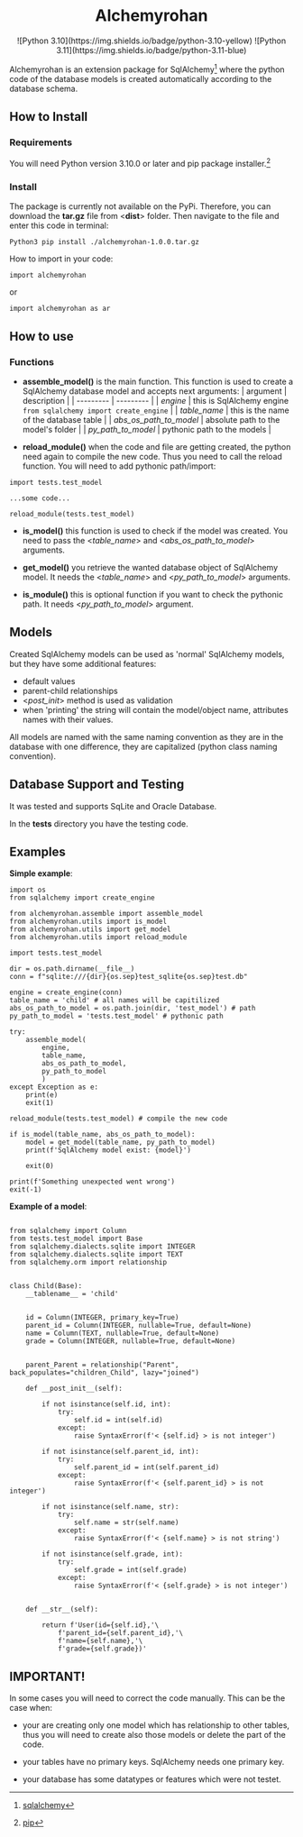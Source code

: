 

<h1 align="center">
    Alchemyrohan
</h1>

<p align="center">
![Python 3.10](https://img.shields.io/badge/python-3.10-yellow) ![Python 3.11](https://img.shields.io/badge/python-3.11-blue)
</p>

Alchemyrohan is an extension package for SqlAlchemy[^1] where the python code of the database models is created automatically according to the database schema.
[^1]: [sqlalchemy](https://www.sqlalchemy.org/)


## How to Install

### Requirements

You will need Python version 3.10.0 or later and pip package installer.[^2]
[^2]: [pip](https://pypi.org/project/pip/)

### Install

The package is currently not available on the PyPi.
Therefore, you can download the **tar.gz** file from <**dist**> folder. Then navigate to the file and enter this code in terminal:  

`Python3 pip install ./alchemyrohan-1.0.0.tar.gz`

How to import in your code:

`import alchemyrohan` 

or 

`import alchemyrohan as ar`


## How to use

### Functions

- **assemble_model()** 
is the main function. This function is used to create a SqlAlchemy database model and accepts next arguments:
    | argument | description |
    | --------- | --------- |
    | *engine* | this is SqlAlchemy engine  `from sqlalchemy import create_engine` |
    | *table_name* | this is the name of the database table |
    | *abs_os_path_to_model* | absolute path to the model's folder |
    | *py_path_to_model* | pythonic path to the models |

- **reload_module()** when the code and file are getting created, the python need again to compile the new code. Thus you need to call the reload function. You will need to add pythonic path/import: 
```
import tests.test_model

...some code...

reload_module(tests.test_model)
```
- **is_model()** this function is used to check if the model was created. You need to pass the <*table_name*> and <*abs_os_path_to_model*> arguments.

- **get_model()** you retrieve the wanted database object of SqlAlchemy model. It needs the <*table_name*> and <*py_path_to_model*> arguments.

- **is_module()** this is optional function if you want to check the pythonic path. It needs <*py_path_to_model*> argument.

## Models

Created SqlAlchemy models can be used as 'normal' SqlAlchemy models, but they have some additional features:
- default values
- parent-child relationships
- <*_post_init_*> method is used as validation
- when 'printing' the string will contain the model/object name, attributes names with their values.

All models are named with the same naming convention as they are in the database with one difference, they are capitalized (python class naming convention).


## Database Support and Testing

It was tested and supports SqLite and Oracle Database.

In the **tests** directory you have the testing code.

## Examples

**Simple example**:
```
import os
from sqlalchemy import create_engine

from alchemyrohan.assemble import assemble_model
from alchemyrohan.utils import is_model
from alchemyrohan.utils import get_model
from alchemyrohan.utils import reload_module

import tests.test_model

dir = os.path.dirname(__file__)
conn = f"sqlite:///{dir}{os.sep}test_sqlite{os.sep}test.db"

engine = create_engine(conn)
table_name = 'child' # all names will be capitilized
abs_os_path_to_model = os.path.join(dir, 'test_model') # path
py_path_to_model = 'tests.test_model' # pythonic path

try:
    assemble_model(
        engine, 
        table_name, 
        abs_os_path_to_model,
        py_path_to_model
        )
except Exception as e:
    print(e)
    exit(1)

reload_module(tests.test_model) # compile the new code

if is_model(table_name, abs_os_path_to_model):
    model = get_model(table_name, py_path_to_model)
    print(f'SqlAlchemy model exist: {model}')
    
    exit(0)

print(f'Something unexpected went wrong')
exit(-1)
```

**Example of a model**:
```

from sqlalchemy import Column
from tests.test_model import Base
from sqlalchemy.dialects.sqlite import INTEGER
from sqlalchemy.dialects.sqlite import TEXT
from sqlalchemy.orm import relationship


class Child(Base):
    __tablename__ = 'child'


    id = Column(INTEGER, primary_key=True)
    parent_id = Column(INTEGER, nullable=True, default=None)
    name = Column(TEXT, nullable=True, default=None)
    grade = Column(INTEGER, nullable=True, default=None)


    parent_Parent = relationship("Parent", back_populates="children_Child", lazy="joined")

    def __post_init__(self):

        if not isinstance(self.id, int):
            try:
                self.id = int(self.id)
            except:
                raise SyntaxError(f'< {self.id} > is not integer')
        
        if not isinstance(self.parent_id, int):
            try:
                self.parent_id = int(self.parent_id)
            except:
                raise SyntaxError(f'< {self.parent_id} > is not integer')
        
        if not isinstance(self.name, str):
            try:
                self.name = str(self.name)
            except:
                raise SyntaxError(f'< {self.name} > is not string')
        
        if not isinstance(self.grade, int):
            try:
                self.grade = int(self.grade)
            except:
                raise SyntaxError(f'< {self.grade} > is not integer')
        
    
    def __str__(self):

        return f'User(id={self.id},'\
			f'parent_id={self.parent_id},'\
			f'name={self.name},'\
			f'grade={self.grade})'
```


## IMPORTANT!

In some cases you will need to correct the code manually. 
This can be the case when:

- your are creating only one model which has relationship to other tables, thus you will need to create also those models or delete the part of the code.

- your tables have no primary keys. SqlAlchemy needs one primary key.

- your database has some datatypes or features which were not testet.